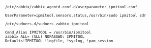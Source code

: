 `/etc/zabbix/zabbix_agentd.conf.d/userparameter_ipmitool.conf  `
```
UserParameter=ipmitool.sensors.status,/usr/bin/sudo ipmitool sdr
```

`/etc/sudoers.d/sudoers_zabbix_ipmitool`
```
Cmnd_Alias IPMITOOL = /usr/bin/ipmitool
zabbix ALL= (ALL) NOPASSWD: IPMITOOL
Defaults!IPMITOOL !logfile, !syslog, !pam_session
```
